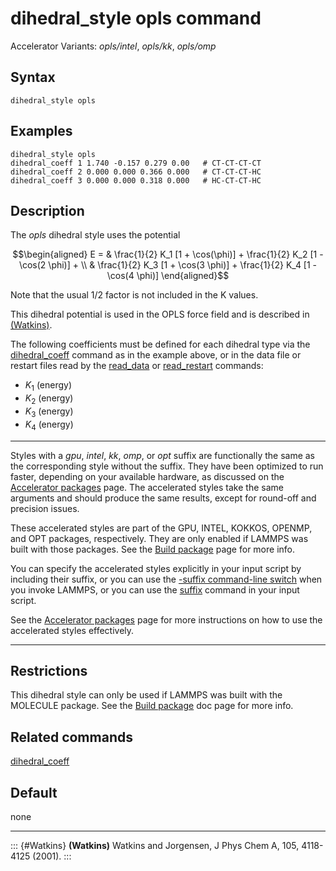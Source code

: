 # dihedral_style opls command

Accelerator Variants: *opls/intel*, *opls/kk*, *opls/omp*

## Syntax

``` LAMMPS
dihedral_style opls
```

## Examples

``` LAMMPS
dihedral_style opls
dihedral_coeff 1 1.740 -0.157 0.279 0.00   # CT-CT-CT-CT
dihedral_coeff 2 0.000 0.000 0.366 0.000   # CT-CT-CT-HC
dihedral_coeff 3 0.000 0.000 0.318 0.000   # HC-CT-CT-HC
```

## Description

The *opls* dihedral style uses the potential

$$\begin{aligned}
E = & \frac{1}{2} K_1 [1 + \cos(\phi)] + \frac{1}{2} K_2 [1 - \cos(2 \phi)] + \\
    & \frac{1}{2} K_3 [1 + \cos(3 \phi)] + \frac{1}{2} K_4 [1 - \cos(4 \phi)]
\end{aligned}$$

Note that the usual 1/2 factor is not included in the K values.

This dihedral potential is used in the OPLS force field and is described
in [(Watkins)](Watkins).

The following coefficients must be defined for each dihedral type via
the [dihedral_coeff](dihedral_coeff) command as in the example above, or
in the data file or restart files read by the [read_data](read_data) or
[read_restart](read_restart) commands:

-   $K_1$ (energy)
-   $K_2$ (energy)
-   $K_3$ (energy)
-   $K_4$ (energy)

------------------------------------------------------------------------

Styles with a *gpu*, *intel*, *kk*, *omp*, or *opt* suffix are
functionally the same as the corresponding style without the suffix.
They have been optimized to run faster, depending on your available
hardware, as discussed on the [Accelerator packages](Speed_packages)
page. The accelerated styles take the same arguments and should produce
the same results, except for round-off and precision issues.

These accelerated styles are part of the GPU, INTEL, KOKKOS, OPENMP, and
OPT packages, respectively. They are only enabled if LAMMPS was built
with those packages. See the [Build package](Build_package) page for
more info.

You can specify the accelerated styles explicitly in your input script
by including their suffix, or you can use the [-suffix command-line
switch](Run_options) when you invoke LAMMPS, or you can use the
[suffix](suffix) command in your input script.

See the [Accelerator packages](Speed_packages) page for more
instructions on how to use the accelerated styles effectively.

------------------------------------------------------------------------

## Restrictions

This dihedral style can only be used if LAMMPS was built with the
MOLECULE package. See the [Build package](Build_package) doc page for
more info.

## Related commands

[dihedral_coeff](dihedral_coeff)

## Default

none

------------------------------------------------------------------------

::: {#Watkins}
**(Watkins)** Watkins and Jorgensen, J Phys Chem A, 105, 4118-4125
(2001).
:::
